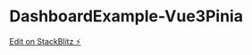 # DashboardExample-Vue3Pinia

[Edit on StackBlitz ⚡️](https://stackblitz.com/edit/vitejs-vite-sjkjaj)